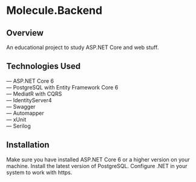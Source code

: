 # Molecule.Backend
## Overview
An educational project to study ASP.NET Core and web stuff.

## Technologies Used
— ASP.NET Core 6<br>
— PostgreSQL with Entity Framework Core 6<br>
— MediatR with CQRS<br>
— IdentityServer4<br>
— Swagger<br>
— Automapper<br>
— xUnit<br>
— Serilog<br>
## Installation
Make sure you have installed ASP.NET Core 6 or a higher version on your machine.
Install the latest version of PostgreSQL. Сonfigure .NET in your system to work with https.

